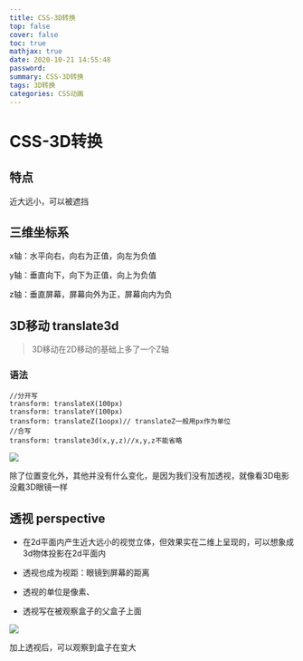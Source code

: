 ```yaml
---
title: CSS-3D转换
top: false
cover: false
toc: true
mathjax: true
date: 2020-10-21 14:55:48
password:
summary: CSS-3D转换
tags: 3D转换
categories: CSS动画
---
```


# CSS-3D转换

## 特点

近大远小，可以被遮挡

## 三维坐标系

x轴：水平向右，向右为正值，向左为负值

y轴：垂直向下，向下为正值，向上为负值

z轴：垂直屏幕，屏幕向外为正，屏幕向内为负

## 3D移动 translate3d

> 3D移动在2D移动的基础上多了一个Z轴

### 语法

```
//分开写
transform: translateX(100px)
transform: translateY(100px)
transform: translateZ(1oopx)// translateZ一般用px作为单位
//合写
transform: translate3d(x,y,z)//x,y,z不能省略
```

![](1.gif)

除了位置变化外，其他并没有什么变化，是因为我们没有加透视，就像看3D电影没戴3D眼镜一样

## 透视 perspective

* 在2d平面内产生近大远小的视觉立体，但效果实在二维上呈现的，可以想象成3d物体投影在2d平面内

* 透视也成为视距：眼镜到屏幕的距离
* 透视的单位是像素、
* 透视写在被观察盒子的父盒子上面

![](2.gif)

加上透视后，可以观察到盒子在变大

